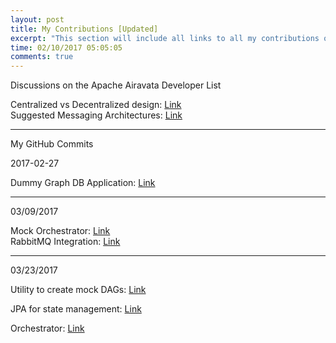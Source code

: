 ```yaml
---
layout: post
title: My Contributions [Updated]
excerpt: "This section will include all links to all my contributions on dev list and github. Please link on the above link."
time: 02/10/2017 05:05:05
comments: true
---
```

Discussions on the Apache Airavata Developer List    
       
Centralized vs Decentralized design: [Link](http://mail-archives.apache.org/mod_mbox/airavata-dev/201702.mbox/%3C1486540778191.46077%40indiana.edu%3E)    
Suggested Messaging Architectures: [Link](http://mail-archives.apache.org/mod_mbox/airavata-dev/201702.mbox/%3C1486103917127.67213%40indiana.edu%3E)

---
My GitHub Commits   

2017-02-27     

Dummy Graph DB Application: [Link](https://github.com/airavata-courses/spring17-workload-management/commit/f590293fd0b7609e76772a9a389375a1480abcbf)

---
03/09/2017     
     
Mock Orchestrator:  [Link](https://github.com/airavata-courses/spring17-workload-management/commit/fda7f3180647676c1ad0bebaa7b346eea26117c0)     
RabbitMQ Integration: [Link](https://github.com/airavata-courses/spring17-workload-management/commit/3144b5a0ca0314cecfcb23d308807cd82592a9ca)    

---
03/23/2017    
    
Utility to create mock DAGs: [Link](https://github.com/airavata-courses/spring17-workload-management/commit/de98512c7d124379488a3a3dfc5beaebd2db3951)     

JPA for state management: [Link](https://github.com/airavata-courses/spring17-workload-management/commit/c0b19943b7f089e2439ae1210ceec2a2c8b8efe3)    
      
Orchestrator: [Link](https://github.com/airavata-courses/spring17-workload-management/commit/7ac56a971e6a85146ad2273d630c4770b32a17f8) 





     

